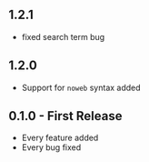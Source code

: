 ## 1.2.1
* fixed search term bug

## 1.2.0
* Support for `noweb` syntax added

## 0.1.0 - First Release
* Every feature added
* Every bug fixed
